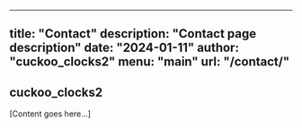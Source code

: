
---
title: "Contact"
description: "Contact page description"
date: "2024-01-11"
author: "cuckoo_clocks2"
menu: "main"
url: "/contact/"
---

## cuckoo_clocks2

[Content goes here...]
